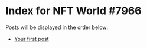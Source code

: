 # Index for NFT World #7966
Posts will be displayed in the order below:

- [Your first post](./001-first.md)

